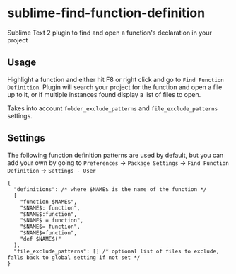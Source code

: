 # sublime-find-function-definition

Sublime Text 2 plugin to find and open a function's declaration in your project

## Usage

Highlight a function and either hit F8 or right click and go to `Find Function Definition`.  Plugin will search your project for the function and open a file up to it, or if multiple instances found display a list of files to open.

Takes into account `folder_exclude_patterns` and `file_exclude_patterns` settings.

## Settings

The following function definition patterns are used by default, but you can add your own by going to `Preferences` -> `Package Settings` -> `Find Function Definition` -> `Settings - User`

```
{
  "definitions": /* where $NAME$ is the name of the function */
  [
    "function $NAME$",
    "$NAME$: function",
    "$NAME$:function",
    "$NAME$ = function",
    "$NAME$= function",
    "$NAME$=function",
    "def $NAME$("
  ],
  "file_exclude_patterns": [] /* optional list of files to exclude, falls back to global setting if not set */
}
```